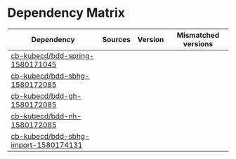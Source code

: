 # Dependency Matrix

Dependency | Sources | Version | Mismatched versions
---------- | ------- | ------- | -------------------
[cb-kubecd/bdd-spring-1580171045](https://github.com/cb-kubecd/bdd-spring-1580171045.git) |  | []() | 
[cb-kubecd/bdd-sbhg-1580172085](https://github.com/cb-kubecd/bdd-sbhg-1580172085.git) |  | []() | 
[cb-kubecd/bdd-gh-1580172085](https://github.com/cb-kubecd/bdd-gh-1580172085.git) |  | []() | 
[cb-kubecd/bdd-nh-1580172085](https://github.com/cb-kubecd/bdd-nh-1580172085.git) |  | []() | 
[cb-kubecd/bdd-sbhg-import-1580174131](https://github.com/cb-kubecd/bdd-sbhg-import-1580174131.git) |  | []() | 

